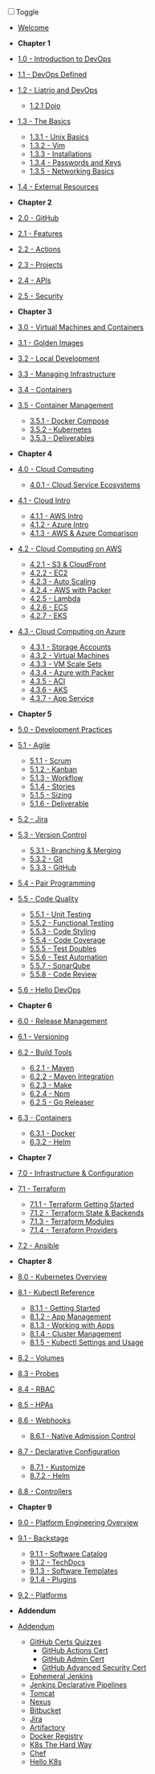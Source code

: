 <!-- docs/_sidebar.md -->

<div id="dark_mode"
  ><i class="fas fa-sun"></i
  ><input type="checkbox" id="dark_mode_switch" name="mode"
  ><label for="dark_mode_switch">Toggle</label
  ><i class="fas fa-moon"></i></div>

- [Welcome](/)

- **Chapter 1**

- [1.0 - Introduction to DevOps](1-introduction/1.0-overview.md)
- [1.1 - DevOps Defined](1-introduction/1.1-devops-defined.md)
- [1.2 - Liatrio and DevOps](1-introduction/1.2-liatrio-and-devops.md)
  - [1.2.1 Dojo](1-introduction/1.2.1-dojo.md)
- [1.3 - The Basics](1-introduction/1.3-basics.md)
  - [1.3.1 - Unix Basics](1-introduction/1.3.1-unix.md)
  - [1.3.2 - Vim](1-introduction/1.3.2-vim.md)
  - [1.3.3 - Installations](1-introduction/1.3.3-installations.md)
  - [1.3.4 - Passwords and Keys](1-introduction/1.3.4-passwords-and-keys.md)
  - [1.3.5 - Networking Basics](1-introduction/1.3.5-networking.md)
- [1.4 - External Resources](1-introduction/1.4-external-resources.md)

- **Chapter 2**

- [2.0 - GitHub](2-Github/2.0-overview.md)
- [2.1 - Features](2-Github/2.1-features.md)
- [2.2 - Actions](2-Github/2.2-Actions.md)
- [2.3 - Projects](2-Github/2.3-Projects.md)
- [2.4 - APIs](2-Github/2.4-APIs.md)
- [2.5 - Security](2-Github/2.5-Security.md)

- **Chapter 3**

- [3.0 - Virtual Machines and Containers](3-virtual-machines-containers/3.0-overview.md)
- [3.1 - Golden Images](3-virtual-machines-containers/3.1-golden-images.md)
- [3.2 - Local Development](3-virtual-machines-containers/3.2-local-development.md)
- [3.3 - Managing Infrastructure](3-virtual-machines-containers/3.3-managing-infrastructure.md)
- [3.4 - Containers](3-virtual-machines-containers/3.4-containers.md)
- [3.5 - Container Management](3-virtual-machines-containers/3.5-container-management.md)
  - [3.5.1 - Docker Compose](3-virtual-machines-containers/3.5.1-docker-compose.md)
  - [3.5.2 - Kubernetes](3-virtual-machines-containers/3.5.2-kubernetes.md)
  - [3.5.3 - Deliverables](3-virtual-machines-containers/3.5.3-deliverables.md)

- **Chapter 4**

- [4.0 - Cloud Computing](4-cloud-computing/4.0-overview.md)
  - [4.0.1 - Cloud Service Ecosystems](4-cloud-computing/4.0.1-Cloud-Ecosystems.md)
- [4.1 - Cloud Intro](4-cloud-computing/4.1-cloud.md)
  - [4.1.1 - AWS Intro](4-cloud-computing/4.1.1-aws.md)
  - [4.1.2 - Azure Intro](4-cloud-computing/4.1.2-azure.md)
  - [4.1.3 - AWS & Azure Comparison](4-cloud-computing/4.1.3-azure-vs-aws.md)
- [4.2 - Cloud Computing on AWS](4-cloud-computing/4.2-overview.md)
  - [4.2.1 - S3 & CloudFront](4-cloud-computing/4.2.1-s3-cloudfront.md)
  - [4.2.2 - EC2](4-cloud-computing/4.2.2-ec2.md)
  - [4.2.3 - Auto Scaling](4-cloud-computing/4.2.3-auto-scaling.md)
  - [4.2.4 - AWS with Packer](4-cloud-computing/4.2.4-aws-packer.md)
  - [4.2.5 - Lambda](4-cloud-computing/4.2.5-lambda.md)
  - [4.2.6 - ECS](4-cloud-computing/4.2.6-ecs.md)
  - [4.2.7 - EKS](4-cloud-computing/4.2.7-eks.md)
- [4.3 - Cloud Computing on Azure](4-cloud-computing/4.3-overview.md)
  - [4.3.1 - Storage Accounts](4-cloud-computing/4.3.1-storage-accounts.md)
  - [4.3.2 - Virtual Machines](4-cloud-computing/4.3.2-virtual-machines.md)
  - [4.3.3 - VM Scale Sets](4-cloud-computing/4.3.3-vmss.md)
  - [4.3.4 - Azure with Packer](4-cloud-computing/4.3.4-az-packer.md)
  - [4.3.5 - ACI](4-cloud-computing/4.3.5-aci.md)
  - [4.3.6 - AKS](4-cloud-computing/4.3.6-aks.md)
  - [4.3.7 - App Service](4-cloud-computing/4.3.7-app-service.md)

- **Chapter 5**

- [5.0 - Development Practices](5-software-development-practices/5.0-overview.md)
- [5.1 - Agile](5-software-development-practices/5.1-overview.md)
  - [5.1.1 - Scrum](5-software-development-practices/5.1.1-scrum.md)
  - [5.1.2 - Kanban](5-software-development-practices/5.1.2-kanban.md)
  - [5.1.3 - Workflow](5-software-development-practices/5.1.3-workflow.md)
  - [5.1.4 - Stories](5-software-development-practices/5.1.4-stories.md)
  - [5.1.5 - Sizing](5-software-development-practices/5.1.5-sizing.md)
  - [5.1.6 - Deliverable](5-software-development-practices/5.1.6-deliverable.md)
- [5.2 - Jira](5-software-development-practices/5.2-jira.md)
- [5.3 - Version Control](5-software-development-practices/5.3-version-control.md)
  - [5.3.1 - Branching & Merging](5-software-development-practices/5.3.1-branching-merging.md)
  - [5.3.2 - Git](5-software-development-practices/5.3.2-git.md)
  - [5.3.3 - GitHub](5-software-development-practices/5.3.3-github.md)
- [5.4 - Pair Programming](5-software-development-practices/5.4-pairprogramming.md)
- [5.5 - Code Quality](5-software-development-practices/5.5-code-quality.md)
  - [5.5.1 - Unit Testing](5-software-development-practices/5.5.1-unit-testing.md)
  - [5.5.2 - Functional Testing](5-software-development-practices/5.5.2-functional-testing.md)
  - [5.5.3 - Code Styling](5-software-development-practices/5.5.3-code-styling.md)
  - [5.5.4 - Code Coverage](5-software-development-practices/5.5.4-code-coverage.md)
  - [5.5.5 - Test Doubles](5-software-development-practices/5.5.5-test-doubles.md)
  - [5.5.6 - Test Automation](5-software-development-practices/5.5.6-test-automation.md)
  - [5.5.7 - SonarQube](5-software-development-practices/5.5.7-sonarqube.md)
  - [5.5.8 - Code Review](5-software-development-practices/5.5.8-code-review.md)
- [5.6 - Hello DevOps](5-software-development-practices/5.6-hello-devops.md)

- **Chapter 6**

- [6.0 - Release Management](6-release-management/6.0-overview.md)
- [6.1 - Versioning](6-release-management/6.1-versioning.md)
- [6.2 - Build Tools](6-release-management/6.2-build-tools.md)
  - [6.2.1 - Maven](6-release-management/6.2.1-maven.md)
  - [6.2.2 - Maven Integration](6-release-management/6.2.2-maven-integration.md)
  - [6.2.3 - Make](6-release-management/6.2.3-make.md)
  - [6.2.4 - Npm](6-release-management/6.2.4-npm.md)
  - [6.2.5 - Go Releaser](6-release-management/6.2.5-go-releaser.md)
- [6.3 - Containers](6-release-management/6.3-containers.md)
  - [6.3.1 - Docker](6-release-management/6.3.1-docker.md)
  - [6.3.2 - Helm](6-release-management/6.3.2-helm.md)

- **Chapter 7**

- [7.0 - Infrastructure & Configuration](7-infrastructure-configuration-management/7.0-overview.md)
- [7.1 - Terraform](7-infrastructure-configuration-management/7.1-terraform)
  - [7.1.1 - Terraform Getting Started](7-infrastructure-configuration-management/7.1.1-terraform-getting-started.md)
  - [7.1.2 - Terraform State & Backends](7-infrastructure-configuration-management/7.1.2-terraform-backends.md)
  - [7.1.3 - Terraform Modules](7-infrastructure-configuration-management/7.1.3-terraform-modules.md)
  - [7.1.4 - Terraform Providers](7-infrastructure-configuration-management/7.1.4-terraform-providers.md)
- [7.2 - Ansible](7-infrastructure-configuration-management/7.2-ansible.md)

- **Chapter 8**

- [8.0 - Kubernetes Overview](8-kubernetes-container-orchestration/8.0-overview.md)
- [8.1 - Kubectl Reference](8-kubernetes-container-orchestration/8.1-kubectl-ref.md)
  - [8.1.1 - Getting Started](8-kubernetes-container-orchestration/8.1.1-getting-started.md)
  - [8.1.2 - App Management](8-kubernetes-container-orchestration/8.1.2-app-management.md)
  - [8.1.3 - Working with Apps](8-kubernetes-container-orchestration/8.1.3-working-with-apps.md)
  - [8.1.4 - Cluster Management](8-kubernetes-container-orchestration/8.1.4-cluster-management.md)
  - [8.1.5 - Kubectl Settings and Usage](8-kubernetes-container-orchestration/8.1.5-kubectl-settings-and-usage.md)
- [8.2 - Volumes](8-kubernetes-container-orchestration/8.2-volumes.md)
- [8.3 - Probes](8-kubernetes-container-orchestration/8.3-probes.md)
- [8.4 - RBAC](8-kubernetes-container-orchestration/8.4-rbac.md)
- [8.5 - HPAs](8-kubernetes-container-orchestration/8.5-hpas.md)
- [8.6 - Webhooks](8-kubernetes-container-orchestration/8.6-webhooks.md)
  - [8.6.1  - Native Admission Control](8-kubernetes-container-orchestration/8.6.1-validating-admission-policy.md)
- [8.7 - Declarative Configuration](8-kubernetes-container-orchestration/8.7-declarative-configuration.md)
  - [8.7.1 - Kustomize](8-kubernetes-container-orchestration/8.7.1-kustomize.md)
  - [8.7.2 - Helm](8-kubernetes-container-orchestration/8.7.2-helm.md)
- [8.8 - Controllers](8-kubernetes-container-orchestration/8.8-controllers.md)

- **Chapter 9**

- [9.0 - Platform Engineering Overview](9-platform-engineering/9.0-overview.md)
- [9.1 - Backstage](9-platform-engineering/9.1-backstage.md)
  - [9.1.1 - Software Catalog](9-platform-engineering/9.1.1-software-catalog.md)
  - [9.1.2 - TechDocs](9-platform-engineering/9.1.2-techdocs.md)
  - [9.1.3 - Software Templates](9-platform-engineering/9.1.3-software-templates.md)
  - [9.1.4 - Plugins](9-platform-engineering/9.1.4-plugins.md)
- [9.2 - Platforms](9-platform-engineering/9.2-platforms.md)

- **Addendum**

- [Addendum](addendum/addendum-overview.md)
  - [GitHub Certs Quizzes](addendum/github-certs-quizzes/github-certs-quizzes.md)
    - [GitHub Actions Cert](addendum/github-certs-quizzes/github-action-cert.md)
    - [GitHub Admin Cert](addendum/github-certs-quizzes/github-admin-cert.md)
    - [GitHub Advanced Security Cert](addendum/github-certs-quizzes/github-advanced-security-cert.md)
  - [Ephemeral Jenkins](addendum/ephemeral-jenkins.md)
  - [Jenkins Declarative Pipelines](addendum/jenkins-declarative-pipelines.md)
  - [Tomcat](addendum/tomcat.md)
  - [Nexus](addendum/nexus.md)
  - [Bitbucket](addendum/bitbucket.md)
  - [Jira](addendum/jira.md)
  - [Artifactory](addendum/artifactory.md)
  - [Docker Registry](addendum/docker-registry.md)
  - [K8s The Hard Way](addendum/k8s-the-hard-way.md)
  - [Chef](addendum/chef.md)
  - [Hello K8s](addendum/Hello-K8s.md)
